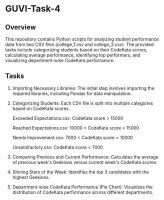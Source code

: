 # GUVI-Task-4

## Overview
This repository contains Python scripts for analyzing student performance data from two CSV files (college_1.csv and college_2.csv). The provided tasks include categorizing students based on their CodeKata scores, calculating average performance, identifying top performers, and visualizing department-wise CodeKata performance.

## Tasks

1. Importing Necessary Libraries: The initial step involves importing the required libraries, including Pandas for data manipulation.

2. Categorizing Students: Each CSV file is split into multiple categories based on CodeKata scores.

    Exceeded Expectations.csv: CodeKata score > 15000

    Reached Expectations.csv: 10000 < CodeKata score < 15000

    Needs Improvement.csv: 7000 < CodeKata score < 10000

    Unsatisfactory.csv: CodeKata score < 7000

3. Comparing Previous and Current Performance: Calculates the average of previous week's Geekions versus current week's CodeKata scores.

4. Shining Stars of the Week: Identifies the top 3 candidates with the highest Geekions.

5. Department-wise CodeKata Performance (Pie Chart): Visualizes the distribution of CodeKata performance across different departments.




